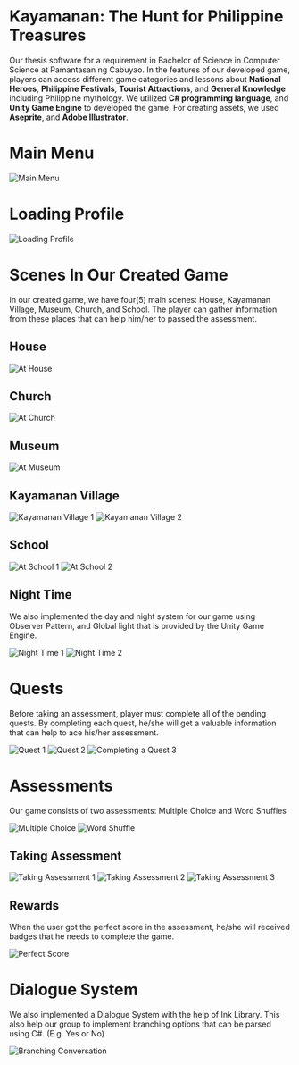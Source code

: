 # Kayamanan: The Hunt for Philippine Treasures

Our thesis software for a requirement in Bachelor of Science in Computer Science at Pamantasan ng Cabuyao. In the features of our developed game, players can access different game categories and lessons about **National Heroes**, **Philippine Festivals**, **Tourist Attractions**, and **General Knowledge** including Philippine mythology. We utilized **C# programming language**, and **Unity Game Engine** to developed the game. For creating assets, we used **Aseprite**, and **Adobe Illustrator**. 


# Main Menu

![Main Menu](https://github.com/adriandotdev/Kayamanan-A-Hunt-for-Philippine-Treasures-THESIS-/assets/63532775/d183ba92-22cd-4c47-baf2-94a0f95bc458)

# Loading Profile

![Loading Profile](https://github.com/adriandotdev/Kayamanan-A-Hunt-for-Philippine-Treasures-THESIS-/assets/63532775/10843ce4-5a04-45f1-bc54-cee80339721f)

# Scenes In Our Created Game
In our created game, we have four(5) main scenes: House, Kayamanan Village, Museum, Church, and School. The player can gather information from these places that can help him/her to passed the assessment.

## House

![At House](https://github.com/adriandotdev/Kayamanan-A-Hunt-for-Philippine-Treasures-THESIS-/assets/63532775/740e8810-827a-41fc-852c-d951b9d74afd)

## Church

![At Church](https://github.com/adriandotdev/Kayamanan-A-Hunt-for-Philippine-Treasures-THESIS-/assets/63532775/3f62e285-82d4-42d7-a0ae-ca1afde0349a)

## Museum

![At Museum](https://github.com/adriandotdev/Kayamanan-A-Hunt-for-Philippine-Treasures-THESIS-/assets/63532775/7a9f248e-825f-4108-b834-d357d066684a)

## Kayamanan Village

![Kayamanan Village 1](https://github.com/adriandotdev/Kayamanan-A-Hunt-for-Philippine-Treasures-THESIS-/assets/63532775/82522e78-4566-4411-8cc6-5f21be9391e2)
![Kayamanan Village 2](https://github.com/adriandotdev/Kayamanan-A-Hunt-for-Philippine-Treasures-THESIS-/assets/63532775/3d9aa88f-2b48-41d3-b274-4f212af66f80)

## School

![At School 1](https://github.com/adriandotdev/Kayamanan-A-Hunt-for-Philippine-Treasures-THESIS-/assets/63532775/938ebeb5-a6b2-40e1-956d-39ab42c29ffb)
![At School 2](https://github.com/adriandotdev/Kayamanan-A-Hunt-for-Philippine-Treasures-THESIS-/assets/63532775/1496b62e-0e6d-4a23-9baa-e593db171a38)

## Night Time

We also implemented the day and night system for our game using Observer Pattern, and Global light that is provided by the Unity Game Engine.

![Night Time 1](https://github.com/adriandotdev/Kayamanan-A-Hunt-for-Philippine-Treasures-THESIS-/assets/63532775/3d7329f7-91ea-48b7-a574-012e95cb0e0f)
![Night Time 2](https://github.com/adriandotdev/Kayamanan-A-Hunt-for-Philippine-Treasures-THESIS-/assets/63532775/167eb11a-849d-4015-a535-c3f1c54b9f8e)

# Quests
Before taking an assessment, player must complete all of the pending quests. By completing each quest, he/she will get a valuable information that can help to ace his/her assessment.

![Quest 1](https://github.com/adriandotdev/Kayamanan-A-Hunt-for-Philippine-Treasures-THESIS-/assets/63532775/36d7ab24-10ba-4e3b-9de9-066191606d53)
![Quest 2](https://github.com/adriandotdev/Kayamanan-A-Hunt-for-Philippine-Treasures-THESIS-/assets/63532775/8fb04d65-6769-4afa-af76-abfe4d5c6cb9)
![Completing a Quest 3](https://github.com/adriandotdev/Kayamanan-A-Hunt-for-Philippine-Treasures-THESIS-/assets/63532775/2def3531-77d0-4892-b1cd-a3a47447544e)

# Assessments

Our game consists of two assessments: Multiple Choice and Word Shuffles

![Multiple Choice](https://github.com/adriandotdev/Kayamanan-A-Hunt-for-Philippine-Treasures-THESIS-/assets/63532775/b769df30-7b30-454d-95d7-539d2a8eecd0)
![Word Shuffle](https://github.com/adriandotdev/Kayamanan-A-Hunt-for-Philippine-Treasures-THESIS-/assets/63532775/275f1e28-2b56-458d-a5e7-4c8dafec8d79)

## Taking Assessment

![Taking Assessment 1](https://github.com/adriandotdev/Kayamanan-A-Hunt-for-Philippine-Treasures-THESIS-/assets/63532775/45bd6283-f47a-4f8e-b996-f7f53fdb0b14)
![Taking Assessment 2](https://github.com/adriandotdev/Kayamanan-A-Hunt-for-Philippine-Treasures-THESIS-/assets/63532775/f18e1579-bfed-448b-8205-0f5b3d9a3327)
![Taking Assessment 3](https://github.com/adriandotdev/Kayamanan-A-Hunt-for-Philippine-Treasures-THESIS-/assets/63532775/4b748ff2-089e-45c6-b90f-ff139a76bea5)

## Rewards

When the user got the perfect score in the assessment, he/she will received badges that he needs to complete the game.

![Perfect Score](https://github.com/adriandotdev/Kayamanan-A-Hunt-for-Philippine-Treasures-THESIS-/assets/63532775/98281027-a53e-440e-9258-7d58d3d47a34)

# Dialogue System

We also implemented a Dialogue System with the help of Ink Library. This also help our group to implement branching options that can be parsed using C#. (E.g. Yes or No) 

![Branching Conversation](https://github.com/adriandotdev/Kayamanan-A-Hunt-for-Philippine-Treasures-THESIS-/assets/63532775/61a11f27-b0cd-462c-9dc1-560cd78bbefd)



